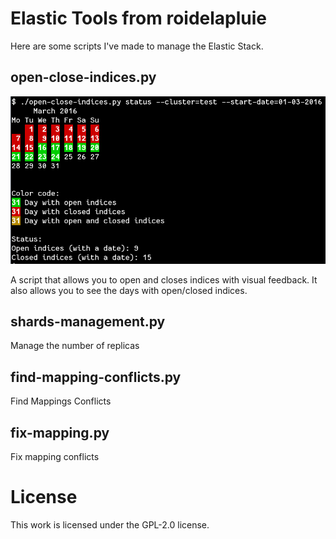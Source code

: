 # Elastic Tools from roidelapluie

Here are some scripts I've made to manage the Elastic Stack.


## open-close-indices.py

![screenshot](screenshot.png)

A script that allows you to open and closes indices with visual feedback. It
also allows you to see the days with open/closed indices.

## shards-management.py

Manage the number of replicas

## find-mapping-conflicts.py

Find Mappings Conflicts

## fix-mapping.py

Fix mapping conflicts

# License

This work is licensed under the GPL-2.0 license.
